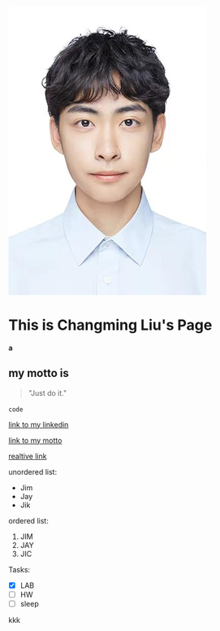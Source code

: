 ![alt text](markdown/touxiang.jpg)

# **This is Changming Liu's Page**
**a**
## my motto is 
>"Just do it."

`code`

[link to my linkedin](https://www.linkedin.com/in/changming-liu-343515271/)

[link to my motto](#my-motto-is)

[realtive link](README.md)



unordered list:
* Jim
* Jay
* Jik

ordered list:

1. JIM
2. JAY
3. JIC

Tasks:

- [x] LAB
- [ ] HW
- [ ] sleep

kkk


